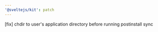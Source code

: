 ```yaml
---
'@sveltejs/kit': patch
---
```


[fix] chdir to user's application directory before running postinstall sync
